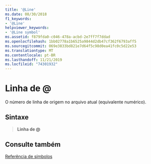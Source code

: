 ```yaml
---
title: '@Line'
ms.date: 08/30/2018
f1_keywords:
- '@Line'
helpviewer_keywords:
- '@Line symbol'
ms.assetid: f879fda0-c046-478a-acbd-2e7ff7f7ddad
ms.openlocfilehash: 1bb02778a1b6525a9844d2db47cf362f6793aff5
ms.sourcegitcommit: 069e3833bd821e7d64f5c98d0ea41fc0c5d22e53
ms.translationtype: MT
ms.contentlocale: pt-BR
ms.lasthandoff: 11/21/2019
ms.locfileid: "74301932"
---
```

# <a name="line"></a>Linha de \@

O número de linha de origem no arquivo atual (equivalente numérico).

## <a name="syntax"></a>Sintaxe

> **Linha de \@**

## <a name="see-also"></a>Consulte também

[Referência de símbolos](../../assembler/masm/symbols-reference.md)
